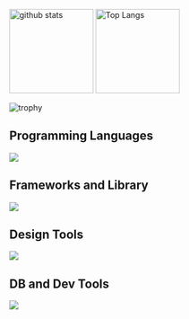 <!--## Hi there 👋

<!--
**Keishizkz7/Keishizkz7** is a ✨ _special_ ✨ repository because its `README.md` (this file) appears on your GitHub profile.

Here are some ideas to get you started:

- 🔭 I’m currently working on ...
- 🌱 I’m currently learning ...
- 👯 I’m looking to collaborate on ...
- 🤔 I’m looking for help with ...
- 💬 Ask me about ...
- 📫 How to reach me: ...
- 😄 Pronouns: ...
- ⚡ Fun fact: ...
-->



<p align="left"> 
  <img alt="github stats" height="150px" src="https://github-readme-stats.vercel.app/api?username=Keishizkz7&count_private=true&show_icons=ture&theme=react" />
  <img alt="Top Langs" height="150px" src="https://github-readme-stats.vercel.app/api/top-langs/?username=Keishizkz7&layout=compact&count_private=true&show_icons=true&theme=react" />
</p>
<!-- https://github.com/anuraghazra/github-readme-stats/blob/master/docs/readme_ja.md -->

![trophy](https://github-profile-trophy.vercel.app/?username=Keishizkz7&no-frame=true&theme=darkhub&column=8)
<!--https://github.com/ryo-ma/github-profile-trophy -->

## Programming Languages
![](https://skillicons.dev/icons?i=html,css,js,nodejs,php)
## Frameworks and Library
![](https://skillicons.dev/icons?i=react,vite)
## Design Tools
![](https://skillicons.dev/icons?i=figma)
## DB and Dev Tools
![](https://skillicons.dev/icons?i=mongodb,docker,vscode,npm,webpack)

<!-- https://github.com/tandpfun/skill-icons#readme -->



